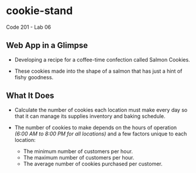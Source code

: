 # cookie-stand    

Code 201 - Lab 06      


## Web App in a Glimpse  

- Developing a recipe for a coffee-time confection called Salmon Cookies.     
  
- These cookies made into the shape of a salmon that has just a hint of fishy goodness.      
  


## What It Does  

- Calculate the number of cookies each location must make every day so that it can manage its supplies inventory and baking schedule.   
  
- The number of cookies to make depends on the hours of operation *(6:00 AM to 8:00 PM for all locations)* and a few factors unique to each location:  

    - The minimum number of customers per hour.  
    - The maximum number of customers per hour.  
    - The average number of cookies purchased per customer.  
